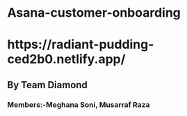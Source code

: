 <h1>Asana-customer-onboarding</h1>
<h1>https://radiant-pudding-ced2b0.netlify.app/</h1>
<h2>By Team Diamond</h2>
<h3>Members:-Meghana Soni, Musarraf Raza</h3>

